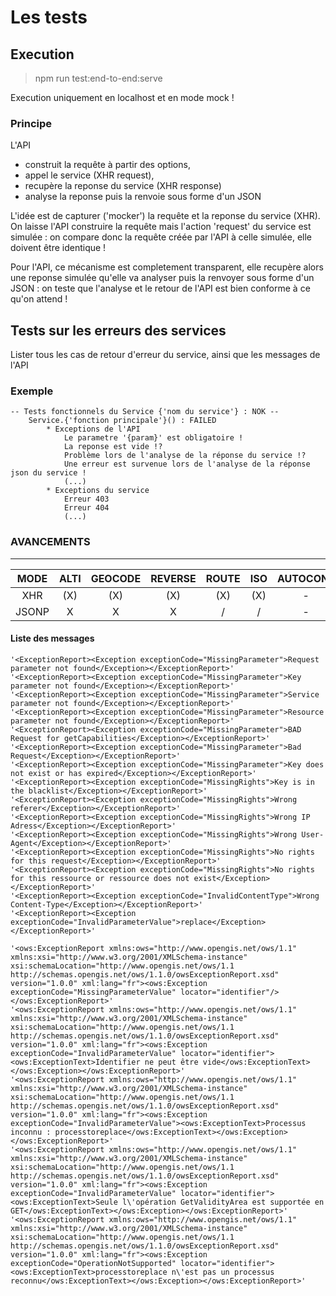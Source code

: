 # Les tests

## Execution

> npm run test:end-to-end:serve

Execution uniquement en localhost et en mode mock !

### Principe

L'API
- construit la requête à partir des options,
- appel le service (XHR request),
- recupère la reponse du service (XHR response)
- analyse la reponse puis la renvoie sous forme d'un JSON

L'idée est de capturer ('mocker') la requête et la reponse du service (XHR).
On laisse l'API construire la requête mais l'action 'request' du service est simulée :
    on compare donc la requête créée par l'API à celle simulée, elle doivent être identique !

Pour l'API, ce mécanisme est completement transparent, elle recupère alors une reponse simulée qu'elle va analyser puis la renvoyer
sous forme d'un JSON :
    on teste que l'analyse et le retour de l'API est bien conforme à ce qu'on attend !

## Tests sur les erreurs des services

Lister tous les cas de retour d'erreur du service, ainsi que les messages
de l'API

### Exemple

```
-- Tests fonctionnels du Service {'nom du service'} : NOK --
    Service.{'fonction principale'}() : FAILED
        * Exceptions de l'API
            Le parametre '{param}' est obligatoire !
            La reponse est vide !?
            Problème lors de l'analyse de la réponse du service !?
            Une erreur est survenue lors de l'analyse de la réponse json du service !
            (...)
        * Exceptions du service
            Erreur 403
            Erreur 404
            (...)
```

### AVANCEMENTS

--------------------------------------------------------------------------------------------
|  MODE	  | ALTI 	| GEOCODE 	| REVERSE 	| ROUTE 	| ISO 	| AUTOCONF 	| AUTOCOMPLETE 	| SERVICE 	|
|:------:	|:----:	|:-------:	|:-------:	|:-----:	|:---:	|:--------:	|:------------:	|:---------:|
|    XHR	|  (X) 	|   (X)    	|   (X)    	|  (X)   	| (X)  	|     -   	|      (X)     	|     (X)   |
|   JSONP	|   X  	|    X    	|    X    	|   /   	|  /  	|     -   	|       X     	|      X    |

#### Liste des messages
```
'<ExceptionReport><Exception exceptionCode="MissingParameter">Request parameter not found</Exception></ExceptionReport>'
'<ExceptionReport><Exception exceptionCode="MissingParameter">Key parameter not found</Exception></ExceptionReport>'
'<ExceptionReport><Exception exceptionCode="MissingParameter">Service parameter not found</Exception></ExceptionReport>'
'<ExceptionReport><Exception exceptionCode="MissingParameter">Resource parameter not found</Exception></ExceptionReport>'
'<ExceptionReport><Exception exceptionCode="MissingParameter">BAD Request for getCapabilities</Exception></ExceptionReport>'
'<ExceptionReport><Exception exceptionCode="MissingParameter">Bad Request</Exception></ExceptionReport>'
'<ExceptionReport><Exception exceptionCode="MissingParameter">Key does not exist or has expired</Exception></ExceptionReport>'
'<ExceptionReport><Exception exceptionCode="MissingRights">Key is in the blacklist</Exception></ExceptionReport>'
'<ExceptionReport><Exception exceptionCode="MissingRights">Wrong referer</Exception></ExceptionReport>'
'<ExceptionReport><Exception exceptionCode="MissingRights">Wrong IP Adress</Exception></ExceptionReport>'
'<ExceptionReport><Exception exceptionCode="MissingRights">Wrong User-Agent</Exception></ExceptionReport>'
'<ExceptionReport><Exception exceptionCode="MissingRights">No rights for this request</Exception></ExceptionReport>'
'<ExceptionReport><Exception exceptionCode="MissingRights">No rights for this ressource or ressource does not exist</Exception></ExceptionReport>'
'<ExceptionReport><Exception exceptionCode="InvalidContentType">Wrong Content-Type</Exception></ExceptionReport>'
'<ExceptionReport><Exception exceptionCode="InvalidParameterValue">replace</Exception></ExceptionReport>'

'<ows:ExceptionReport xmlns:ows="http://www.opengis.net/ows/1.1" xmlns:xsi="http://www.w3.org/2001/XMLSchema-instance" xsi:schemaLocation="http://www.opengis.net/ows/1.1 http://schemas.opengis.net/ows/1.1.0/owsExceptionReport.xsd" version="1.0.0" xml:lang="fr"><ows:Exception exceptionCode="MissingParameterValue" locator="identifier"/></ows:ExceptionReport>'
'<ows:ExceptionReport xmlns:ows="http://www.opengis.net/ows/1.1" xmlns:xsi="http://www.w3.org/2001/XMLSchema-instance" xsi:schemaLocation="http://www.opengis.net/ows/1.1 http://schemas.opengis.net/ows/1.1.0/owsExceptionReport.xsd" version="1.0.0" xml:lang="fr"><ows:Exception exceptionCode="InvalidParameterValue" locator="identifier"><ows:ExceptionText>Identifier ne peut être vide</ows:ExceptionText></ows:Exception></ows:ExceptionReport>'
'<ows:ExceptionReport xmlns:ows="http://www.opengis.net/ows/1.1" xmlns:xsi="http://www.w3.org/2001/XMLSchema-instance" xsi:schemaLocation="http://www.opengis.net/ows/1.1 http://schemas.opengis.net/ows/1.1.0/owsExceptionReport.xsd" version="1.0.0" xml:lang="fr"><ows:Exception exceptionCode="InvalidParameterValue"><ows:ExceptionText>Processus inconnu : processtoreplace</ows:ExceptionText></ows:Exception></ows:ExceptionReport>'
'<ows:ExceptionReport xmlns:ows="http://www.opengis.net/ows/1.1" xmlns:xsi="http://www.w3.org/2001/XMLSchema-instance" xsi:schemaLocation="http://www.opengis.net/ows/1.1 http://schemas.opengis.net/ows/1.1.0/owsExceptionReport.xsd" version="1.0.0" xml:lang="fr"><ows:Exception exceptionCode="InvalidParameterValue" locator="identifier"><ows:ExceptionText>Seule l\'opération GetValidityArea est supportée en GET</ows:ExceptionText></ows:Exception></ows:ExceptionReport>'
'<ows:ExceptionReport xmlns:ows="http://www.opengis.net/ows/1.1" xmlns:xsi="http://www.w3.org/2001/XMLSchema-instance" xsi:schemaLocation="http://www.opengis.net/ows/1.1 http://schemas.opengis.net/ows/1.1.0/owsExceptionReport.xsd" version="1.0.0" xml:lang="fr"><ows:Exception exceptionCode="OperationNotSupported" locator="identifier"><ows:ExceptionText>processtoreplace n\'est pas un processus reconnu</ows:ExceptionText></ows:Exception></ows:ExceptionReport>'

```

